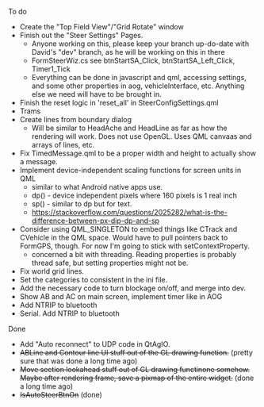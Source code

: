 To do

 * Create the "Top Field View"/"Grid Rotate" window
 * Finish out the "Steer Settings" Pages.
   * Anyone working on this, please keep your branch up-do-date with David's "dev" branch, as he will be working on this in there
   * FormSteerWiz.cs see btnStartSA_Click, btnStartSA_Left_Click, Timer1_Tick
   * Everything can be done in javascript and qml, accessing settings, and some other properties in aog, vehicleInterface, etc. Anything else we need will have to be brought in.
 * Finish the reset logic in 'reset_all' in SteerConfigSettings.qml
 * Trams
 * Create lines from boundary dialog
   * Will be similar to HeadAche and HeadLine as far as how the rendering will work.  Does not use OpenGL. Uses QML canvaas and arrays of lines, etc.
 * Fix TimedMessage.qml to be a proper width and height to actually show a message.
 * Implement device-independent scaling functions for screen units in QML
   * similar to what Android native apps use.
   * dp() - device independent pixels where 160 pixels is 1 real inch
   * sp() - similar to dp but for text.
   * https://stackoverflow.com/questions/2025282/what-is-the-difference-between-px-dip-dp-and-sp
 * Consider using QML_SINGLETON to embed things like CTrack and CVehicle in the QML space.  Would have to pull pointers back to FormGPS, though.  For now I'm going to stick with setContextProperty.
   * concerned a bit with threading.  Reading properties is probably thread safe, but setting properties might not be.
 * Fix world grid lines. 
 * Set the categories to consistent in the ini file.
 * Add the necessary code to turn blockage on/off, and merge into dev.
 * Show AB and AC on main screen, implement timer like in AOG
 * Add NTRIP to bluetooth
 * Serial. Add NTRIP to bluetooth

Done
 * Add "Auto reconnect" to UDP code in QtAgIO.
 * ~~ABLine and Contour line UI stuff out of the GL drawing function.~~ (pretty sure that was done a long time ago)
 * ~~Move section lookahead stuff out of GL drawing functinone somehow.
   Maybe after rendering frame, save a pixmap of the entire widget.~~ (done a long time ago)
 * ~~IsAutoSteerBtnOn~~ (done)

